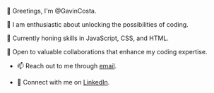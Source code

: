 👋 Greetings, I'm @GavinCosta.

👀 I am enthusiastic about unlocking the possibilities of coding.

🌱 Currently honing skills in JavaScript, CSS, and HTML.

💼 Open to valuable collaborations that enhance my coding expertise.

- 📫 Reach out to me through [email](mailto:gavin.michael.costa@gmail.com).

- 🔗 Connect with me on [LinkedIn](https://www.linkedin.com/in/Gavin-Costa/).


<!---
GavmanJr/GavmanJr is a ✨ special ✨ repository because its `README.md` (this file) appears on your GitHub profile.
You can click the Preview link to take a look at your changes.
--->
